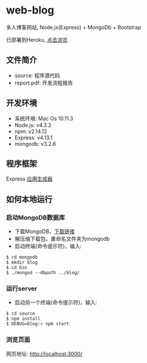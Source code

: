 # web-blog
多人博客网站, Node.js(Express) + MongoDb + Bootstrap

已部署到Heroku, [点击浏览](http://lazydingding.herokuapp.com/)

## 文件简介
* source: 程序源代码
* report.pdf: 开发流程报告

## 开发环境
* 系统环境: Mac Os 10.11.3
* Node.js: v4.3.2
* npm: v2.14.12
* Express: v4.13.1
* mongodb: v3.2.6

## 程序框架
Express [应用生成器](http://www.expressjs.com.cn/starter/generator.html)

## 如何本地运行
### 启动MongoDB数据库
* 下载MongoDB，[下载链接](https://www.mongodb.com/download-center#community)
* 解压缩下载包，重命名文件夹为mongodb
* 启动终端(命令提示符)，输入:
```
$ cd mongodb
$ mkdir blog
$ cd bin
$ ./mongod --dbpath ../blog/
```
### 运行server
* 启动另一个终端(命令提示符)，输入:
```
$ cd source
$ npm install
$ DEBUG=blog:∗ npm start
```
### 浏览页面
网页地址: [http://localhost:3000/](http://localhost:3000/)
